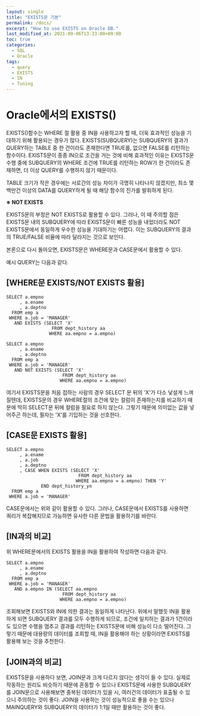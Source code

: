 ```yaml
---
layout: single
title: "EXISTS문 기본"
permalink: /docs/
excerpt: "How to use EXISTS on Oracle DB."
last_modified_at: 2021-09-06T13:33:00+09:00
toc: true
categories:
  - SQL
  - Oracle
tags:
  - query
  - EXISTS
  - IN
  - Tuning
---
```

Oracle에서의 EXISTS()
====================

EXISTS()함수는 WHERE 절 활용 중 IN을 사용하고자 할 때, 더욱 효과적인 성능을 기대하기 위해 활용되는 경우가 많다.
EXISTS(SUBQUERY)는 SUBQUERY의 결과가 QUERY하는 TABLE 중 한 건이라도 존재한다면 TRUE를, 없으면 FALSE를 리턴하는 함수이다.
EXISTS문이 종종 IN으로 조건을 거는 것에 비해 효과적인 이유는 EXISTS문 수행 중에 SUBQUERY의 WHERE 조건에 TRUE를 리턴하는 ROW가 한 건이라도 존재하면, 더 이상 QUERY를 수행하지 않기 때문이다.

TABLE 크기가 작은 경우에는 서로간의 성능 차이가 극명히 나타나지 않겠지만, 최소 몇백만건 이상의 DATA를 QUERY하게 될 때 해당 함수의 진가를 발휘하게 된다.

**※ NOT EXISTS**

EXISTS문의 부정은 NOT EXISTS로 활용할 수 있다.
그러나, 이 때 주의할 점은 EXISTS문 내의 SUBQUERY에 따라 EXISTS문이 빠른 성능을 내었더라도 NOT EXISTS문에서 동일하게 우수한 성능을 기대하기는 어렵다.
이는 SUBQUERY의 결과의 TRUE/FALSE 비율에 따라 달라지는 것으로 보인다.

본론으로 다시 돌아오면, EXISTS문은 WHERE문과 CASE문에서 활용할 수 있다.

예시 QUERY는 다음과 같다.

[WHERE문 EXISTS/NOT EXISTS 활용]
-------------------
```oracle
SELECT a.empno
     , a.ename
     , a.deptno
  FROM emp a
 WHERE a.job = 'MANAGER'
   AND EXISTS (SELECT 'X'
                 FROM dept_history aa
                WHERE aa.empno = a.empno)
```
```oracle
SELECT a.empno
     , a.ename
     , a.deptno
  FROM emp a
 WHERE a.job = 'MANAGER'
   AND NOT EXISTS (SELECT 'X'
                     FROM dept_history aa
                    WHERE aa.empno = a.empno)
```

여기서 EXISTS문을 처음 접하는 사람의 경우 SELECT 문 뒤의 'X'가 다소 낯설게 느껴질텐데,
EXISTS문의 경우 WHERE절의 조건에 맞는 컬럼이 존재하는지를 비교하기 때문에 딱히 SELECT문 뒤에 컬럼을 필요로 하지 않는다.
그렇기 때문에 의미없는 값을 넣어주곤 하는데, 필자는 'X'를 기입하는 것을 선호한다.

[CASE문 EXISTS 활용]
-------------------
```oracle
SELECT a.empno
     , a.ename
     , a.job
     , a.deptno
     , CASE WHEN EXISTS (SELECT 'X'
                           FROM dept_history aa
                          WHERE aa.empno = a.empno) THEN 'Y'
             END dept_history_yn
  FROM emp a
 WHERE a.job = 'MANAGER'
```

CASE문에서는 위와 같이 활용할 수 있다.
그러나, CASE문에서 EXISTS를 사용하면 쿼리가 복잡해지므로 가능하면 유사한 다른 문법을 활용하기를 바란다.

[IN과의 비교]
-------------------
위 WHERE문에서의 EXISTS 활용을 IN을 활용하여 작성하면 다음과 같다.
```oracle
SELECT a.empno
     , a.ename
     , a.deptno
  FROM emp a
 WHERE a.job = 'MANAGER'
   AND a.empno IN (SELECT aa.empno
                     FROM dept_history aa
                    WHERE aa.empno = a.empno)
```
조회해보면 EXISTS와 IN에 의한 결과는 동일하게 나타난다.
위에서 말했듯 IN을 활용하게 되면 SUBQUERY 결과를 모두 수행하게 되므로,
조건에 일치하는 결과가 1건이라도 있으면 수행을 멈추고 결과를 리턴하는 EXISTS문에 비해 성능이 다소 떨어진다.
그렇기 때문에 대용량의 데이터를 조회할 때, IN을 활용해야 하는 상황이라면 EXISTS를 활용해 보는 것을 추천한다.

[JOIN과의 비교]
-------------------
EXISTS문을 사용하다 보면, JOIN문과 크게 다르지 않다는 생각이 들 수 있다.
실제로 작동하는 원리도 비슷하기 때문에 혼동할 수 있으나
EXISTS문에 사용한 SUBQUERY를 JOIN문으로 사용해보면 중복된 데이터가 있을 시, 여러건의 데이터가 표출될 수 있으니 주의하는 것이 좋다.
JOIN을 사용하는 것이 성능적으로 좋을 수는 있으나 MAINQUERY와 SUBQUERY의 데이터가 1:1일 때만 활용하는 것이 좋다.